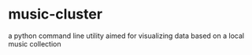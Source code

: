 music-cluster
=============

a python command line utility aimed for visualizing data based on a local music collection
